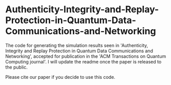 # Authenticity-Integrity-and-Replay-Protection-in-Quantum-Data-Communications-and-Networking
The code for generating the simulation results seen in 'Authenticity, Integrity and Replay Protection in Quantum Data Communications and Networking', accepted for publication in the 'ACM Transactions on Quantum Computing journal'. I will update the readme once the paper is released to the public.

Please cite our paper if you decide to use this code.
